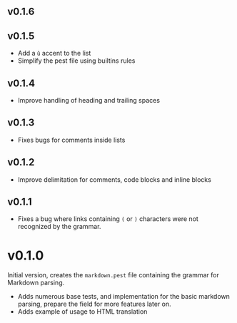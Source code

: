 ## v0.1.6

## v0.1.5

- Add a `û` accent to the list
- Simplify the pest file using builtins rules

## v0.1.4

- Improve handling of heading and trailing spaces

## v0.1.3

- Fixes bugs for comments inside lists

## v0.1.2

- Improve delimitation for comments, code blocks and inline blocks

## v0.1.1

- Fixes a bug where links containing `(` or `)` characters were not recognized by the grammar.

# v0.1.0

Initial version, creates the `markdown.pest` file containing the grammar for Markdown parsing.

- Adds numerous base tests, and implementation for the basic markdown parsing, prepare the field for more features later on.
- Adds example of usage to HTML translation
